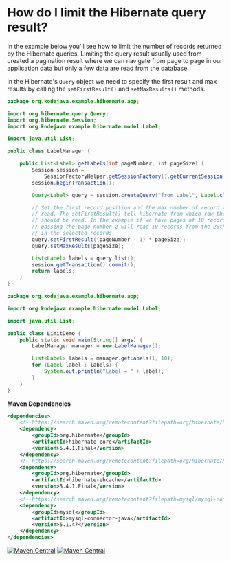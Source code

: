 # How do I limit the Hibernate query result?

In the example below you'll see how to limit the number of records returned by the Hibernate queries. Limiting the query result usually used from created a pagination result where we can navigate from page to page in our application data but only a few data are read from the database.

In the Hibernate's `Query` object we need to specify the first result and max results by calling the `setFirstResult()` and `setMaxResults()` methods.

```java
package org.kodejava.example.hibernate.app;

import org.hibernate.query.Query;
import org.hibernate.Session;
import org.kodejava.example.hibernate.model.Label;

import java.util.List;

public class LabelManager {

    public List<Label> getLabels(int pageNumber, int pageSize) {
        Session session = 
            SessionFactoryHelper.getSessionFactory().getCurrentSession();
        session.beginTransaction();

        Query<Label> query = session.createQuery("from Label", Label.class);

        // Set the first record position and the max number of record to be
        // read. The setFirstResult() tell hibernate from which row the data
        // should be read. In the example if we have pages of 10 records,
        // passing the page number 2 will read 10 records from the 20th row
        // in the selected records.
        query.setFirstResult((pageNumber - 1) * pageSize);
        query.setMaxResults(pageSize);

        List<Label> labels = query.list();
        session.getTransaction().commit();
        return labels;
    }
}
```

```java
package org.kodejava.example.hibernate.app;

import org.kodejava.example.hibernate.model.Label;

import java.util.List;

public class LimitDemo {
    public static void main(String[] args) {
        LabelManager manager = new LabelManager();

        List<Label> labels = manager.getLabels(1, 10);
        for (Label label : labels) {
            System.out.println("Label = " + label);
        }
    }
}
```

**Maven Dependencies**

```xml
<dependencies>
    <!--https://search.maven.org/remotecontent?filepath=org/hibernate/hibernate-core/5.4.1.Final/hibernate-core-5.4.1.Final.jar-->
    <dependency>
        <groupId>org.hibernate</groupId>
        <artifactId>hibernate-core</artifactId>
        <version>5.4.1.Final</version>
    </dependency>
    <!--https://search.maven.org/remotecontent?filepath=org/hibernate/hibernate-ehcache/5.4.1.Final/hibernate-ehcache-5.4.1.Final.jar-->
    <dependency>
        <groupId>org.hibernate</groupId>
        <artifactId>hibernate-ehcache</artifactId>
        <version>5.4.1.Final</version>
    </dependency>
    <!--https://search.maven.org/remotecontent?filepath=mysql/mysql-connector-java/5.1.47/mysql-connector-java-5.1.47.jar-->
    <dependency>
        <groupId>mysql</groupId>
        <artifactId>mysql-connector-java</artifactId>
        <version>5.1.47</version>
    </dependency>
</dependencies>
```

[![Maven Central](https://img.shields.io/maven-central/v/org.hibernate/hibernate-core.svg?label=Maven%20Central)](https://search.maven.org/search?q=g:%22org.hibernate%22%20AND%20a:%22hibernate-core%22)
[![Maven Central](https://img.shields.io/maven-central/v/org.hibernate/hibernate-ehcache.svg?label=Maven%20Central)](https://search.maven.org/search?q=g:%22org.hibernate%22%20AND%20a:%22hibernate-ehcache%22)
